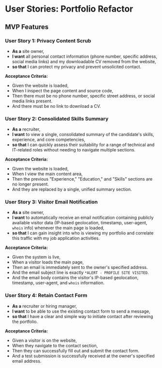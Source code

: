# User Stories: Portfolio Refactor

## MVP Features

### User Story 1: Privacy Content Scrub

- **As a** site owner,
- **I want** all personal contact information (phone number, specific address, social media links) and my downloadable CV removed from the website,
- **so that** I can protect my privacy and prevent unsolicited contact.

**Acceptance Criteria:**

- Given the website is loaded,
- When I inspect the page content and source code,
- Then there must be no phone number, specific street address, or social media links present.
- And there must be no link to download a CV.

### User Story 2: Consolidated Skills Summary

- **As a** recruiter,
- **I want** to view a single, consolidated summary of the candidate's skills, experience, and core competencies,
- **so that** I can quickly assess their suitability for a range of technical and IT-related roles without needing to navigate multiple sections.

**Acceptance Criteria:**

- Given the website is loaded,
- When I view the main content area,
- Then the previous "Experience," "Education," and "Skills" sections are no longer present.
- And they are replaced by a single, unified summary section.

### User Story 3: Visitor Email Notification

- **As a** site owner,
- **I want** to automatically receive an email notification containing publicly available visitor data (IP-based geolocation, timestamp, user-agent, `whois` info) whenever the main page is loaded,
- **so that** I can gain insight into who is viewing my portfolio and correlate this traffic with my job application activities.

**Acceptance Criteria:**

- Given the system is live,
- When a visitor loads the main page,
- Then an email is immediately sent to the owner's specified address.
- And the email subject line is exactly `*ALERT - PROFILE SITE VISITED`.
- And the email body contains the visitor's IP-based geolocation, timestamp, user-agent, and `whois` information.

### User Story 4: Retain Contact Form

- **As a** recruiter or hiring manager,
- **I want** to be able to use the existing contact form to send a message,
- **so that** I have a clear and simple way to initiate contact after reviewing the portfolio.

**Acceptance Criteria:**

- Given a visitor is on the website,
- When they navigate to the contact section,
- Then they can successfully fill out and submit the contact form.
- And a test submission is successfully received at the owner's specified email address.
